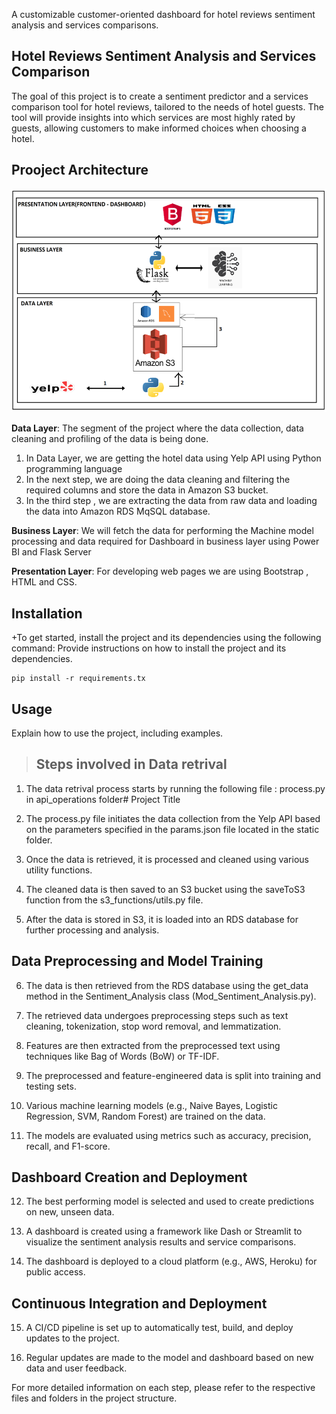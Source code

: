 
A customizable customer-oriented dashboard for hotel reviews sentiment analysis and services comparisons.
## Hotel Reviews Sentiment Analysis and Services Comparison
The goal of this project is to create a sentiment predictor and a services comparison tool for hotel reviews, tailored to the needs of hotel guests. The tool will provide insights into which services are most highly rated by guests, allowing customers to make informed choices when choosing a hotel.

## Prooject Architecture

![HLD](image.png)


**Data Layer**: The segment of the project where the data collection, data cleaning and profiling of the data is being done.
1)	In Data Layer, we are getting the hotel data using Yelp API using Python programming language 
2)	In the next step, we are doing the data cleaning and filtering the required columns and store the data in Amazon S3 bucket.
3)	In the third step , we are extracting the data from raw data and loading the data into Amazon RDS MqSQL database.

**Business Layer**:
We will fetch the data for performing the Machine model processing and data required for Dashboard in business layer using Power BI and Flask Server

**Presentation Layer**:
For developing web pages we are using Bootstrap , HTML and CSS.

## Installation

+To get started, install the project and its dependencies using the following command:
Provide instructions on how to install the project and its dependencies.
```
pip install -r requirements.tx
```

## Usage

Explain how to use the project, including examples.
> ## Steps involved in Data retrival
1) The data retrival process starts by running the following file : 
    process.py in api_operations folder# Project Title

2) The process.py file initiates the data collection from the Yelp API based on the parameters specified in the params.json file located in the static folder.

3) Once the data is retrieved, it is processed and cleaned using various utility functions.

4) The cleaned data is then saved to an S3 bucket using the saveToS3 function from the s3_functions/utils.py file.

5) After the data is stored in S3, it is loaded into an RDS database for further processing and analysis.

## Data Preprocessing and Model Training

6) The data is then retrieved from the RDS database using the get_data method in the Sentiment_Analysis class (Mod_Sentiment_Analysis.py).

7) The retrieved data undergoes preprocessing steps such as text cleaning, tokenization, stop word removal, and lemmatization.

8) Features are then extracted from the preprocessed text using techniques like Bag of Words (BoW) or TF-IDF.

9) The preprocessed and feature-engineered data is split into training and testing sets.

10) Various machine learning models (e.g., Naive Bayes, Logistic Regression, SVM, Random Forest) are trained on the data.

11) The models are evaluated using metrics such as accuracy, precision, recall, and F1-score.

## Dashboard Creation and Deployment

12) The best performing model is selected and used to create predictions on new, unseen data.

13) A dashboard is created using a framework like Dash or Streamlit to visualize the sentiment analysis results and service comparisons.

14) The dashboard is deployed to a cloud platform (e.g., AWS, Heroku) for public access.

## Continuous Integration and Deployment

15) A CI/CD pipeline is set up to automatically test, build, and deploy updates to the project.

16) Regular updates are made to the model and dashboard based on new data and user feedback.

For more detailed information on each step, please refer to the respective files and folders in the project structure.
